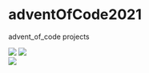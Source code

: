# adventOfCode2021
advent_of_code projects

![](https://img.shields.io/badge/day%20📅-1-blue)
![](https://img.shields.io/badge/stars%20⭐-2-yellow)	
![](https://img.shields.io/badge/days%20completed-1-red)